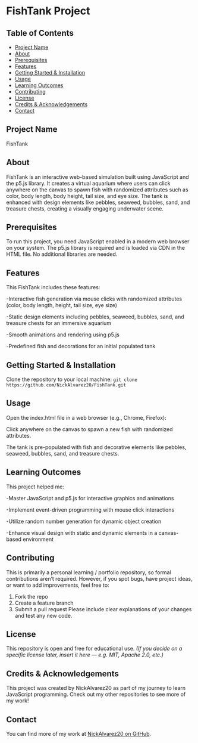 # FishTank Project
## Table of Contents
- [Project Name](#project-name)
- [About](#about)
- [Prerequisites](#prerequisites)
- [Features](#features)
- [Getting Started & Installation](#getting-started--installation)
- [Usage](#usage)
- [Learning Outcomes](#learning-outcomes)
- [Contributing](#contributing)
- [License](#license)
- [Credits & Acknowledgements](#credits--acknowledgements)
- [Contact](#contact)
## Project Name
FishTank
## About
FishTank is an interactive web-based simulation built using JavaScript and the p5.js library. It creates a virtual aquarium where users can click anywhere on the canvas to spawn fish with randomized attributes such as color, body length, body height, tail size, and eye size. The tank is enhanced with design elements like pebbles, seaweed, bubbles, sand, and treasure chests, creating a visually engaging underwater scene.
## Prerequisites
To run this project, you need JavaScript enabled in a modern web browser on your system.
The p5.js library is required and is loaded via CDN in the HTML file. No additional libraries are needed.
## Features
This FishTank includes these features:

-Interactive fish generation via mouse clicks with randomized attributes (color, body length, height, tail size, eye size)

-Static design elements including pebbles, seaweed, bubbles, sand, and treasure chests for an immersive aquarium

-Smooth animations and rendering using p5.js

-Predefined fish and decorations for an initial populated tank

## Getting Started & Installation
Clone the repository to your local machine:
`git clone https://github.com/NickAlvarez20/FishTank.git`

## Usage
Open the index.html file in a web browser (e.g., Chrome, Firefox):

Click anywhere on the canvas to spawn a new fish with randomized attributes. 

The tank is pre-populated with fish and decorative elements like pebbles, seaweed, bubbles, sand, and treasure chests.
## Learning Outcomes
This project helped me:

-Master JavaScript and p5.js for interactive graphics and animations

-Implement event-driven programming with mouse click interactions

-Utilize random number generation for dynamic object creation

-Enhance visual design with static and dynamic elements in a canvas-based environment

## Contributing
This is primarily a personal learning / portfolio repository, so formal contributions aren’t required. However, if you spot bugs, have project ideas, or want to add improvements, feel free to:
1. Fork the repo
2. Create a feature branch
3. Submit a pull request Please include clear explanations of your changes and test any new code.
## License
This repository is open and free for educational use.
*(If you decide on a specific license later, insert it here — e.g. MIT, Apache 2.0, etc.)*
## Credits & Acknowledgements
This project was created by NickAlvarez20 as part of my journey to learn JavaScript programming. Check out my other repositories to see more of my work!
## Contact
You can find more of my work at [NickAlvarez20 on GitHub](https://github.com/NickAlvarez20).
